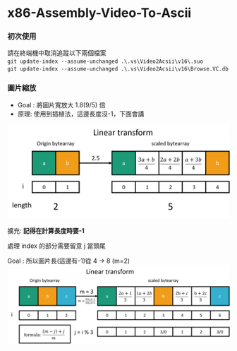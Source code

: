 # x86-Assembly-Video-To-Ascii

### 初次使用

請在終端機中取消追蹤以下兩個檔案  
`git update-index --assume-unchanged .\.vs\Video2Acsii\v16\.suo`  
`git update-index --assume-unchanged .\.vs\Video2Acsii\v16\Browse.VC.db`


### 圖片縮放
- Goal : 將圖片寬放大 1.8(9/5) 倍
- 原理: 使用到插植法，這邊長度沒-1，下面會講 

![Linear transform](ascii_linear_simple.png)

擴充: **記得在計算長度時要-1**

處理 index 的部分需要留意 j 當頭尾

Goal : 所以圖片長(這邊有-1)從 4 -> 8 (m=2)
![Linear transform pro](ascii_linear_multi.png)
